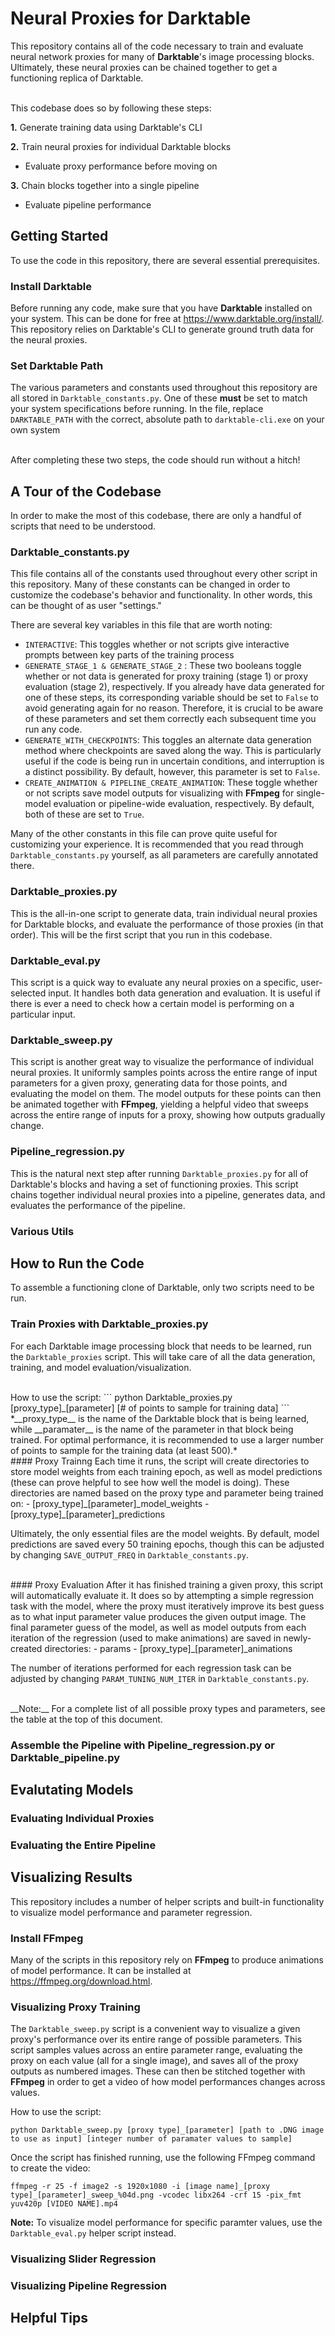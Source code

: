 # Neural Proxies for Darktable

This repository contains all of the code necessary to train and evaluate neural network proxies for many of __Darktable__'s image processing blocks. Ultimately, these neural proxies can be chained together to get a functioning replica of Darktable.

<br/>
This codebase does so by following these steps:

__1.__ Generate training data using Darktable's CLI

__2.__ Train neural proxies for individual Darktable blocks

* Evaluate proxy performance before moving on

__3.__ Chain blocks together into a single pipeline

* Evaluate pipeline performance
  
## Getting Started

To use the code in this repository, there are several essential prerequisites.

### Install Darktable
Before running any code, make sure that you have __Darktable__ installed on your system. This can be done for free at https://www.darktable.org/install/. This repository relies on Darktable's CLI to generate ground truth data for the neural proxies. 

### Set Darktable Path
The various parameters and constants used throughout this repository are all stored in ```Darktable_constants.py```. One of these __must__ be set to match your system specifications before running. In the file, replace ```DARKTABLE_PATH``` with the correct, absolute path to ```darktable-cli.exe``` on your own system

<br/>
After completing these two steps, the code should run without a hitch!

## A Tour of the Codebase

In order to make the most of this codebase, there are only a handful of scripts that need to be understood.

### Darktable_constants.py
This file contains all of the constants used throughout every other script in this repository. Many of these constants can be changed in order to customize the codebase's behavior and functionality. In other words, this can be thought of as user "settings."

There are several key variables in this file that are worth noting:
* ```INTERACTIVE```: This toggles whether or not scripts give interactive prompts between key parts of the training process
* ```GENERATE_STAGE_1 & GENERATE_STAGE_2``` : These two booleans toggle whether or not data is generated for proxy training (stage 1) or proxy evaluation (stage 2), respectively. If you already have data generated for one of these steps, its corresponding variable should be set to ```False``` to avoid generating again for no reason. Therefore, it is crucial to be aware of these parameters and set them correctly each subsequent time you run any code.
* ```GENERATE_WITH_CHECKPOINTS```: This toggles an alternate data generation method where checkpoints are saved along the way. This is particularly useful if the code is being run in uncertain conditions, and interruption is a distinct possibility. By default, however, this parameter is set to ```False```.
* ```CREATE_ANIMATION & PIPELINE_CREATE_ANIMATION```: These toggle whether or not scripts save model outputs for visualizing with __FFmpeg__ for single-model evaluation or pipeline-wide evaluation, respectively. By default, both of these are set to ```True```.

Many of the other constants in this file can prove quite useful for customizing your experience. It is recommended that you read through ```Darktable_constants.py``` yourself, as all parameters are carefully annotated there.

### Darktable_proxies.py
This is the all-in-one script to generate data, train individual neural proxies for Darktable blocks,  and evaluate the performance of those proxies (in that order).  This will be the first script that you run in this codebase.

### Darktable_eval.py 
This script is a quick way to evaluate any neural proxies on a specific, user-selected input. It handles both data generation and evaluation. It is useful if there is ever a need to check how a certain model is performing on a particular input.

### Darktable_sweep.py
This script is another great way to visualize the performance of individual neural proxies. It uniformly samples points across the entire range of input parameters for a given proxy, generating data for those points, and evaluating the model on them. The model outputs for these points can then be animated together with __FFmpeg__, yielding a helpful video that sweeps across the entire range of inputs for a proxy, showing how outputs gradually change.

### Pipeline_regression.py
This is the natural next step after running ```Darktable_proxies.py``` for all of Darktable's blocks and having a set of functioning proxies. This script chains together individual neural proxies into a pipeline, generates data, and evaluates the performance of the pipeline.

### Various Utils

## How to Run the Code
To assemble a functioning clone of Darktable, only two scripts need to be run.

### Train Proxies with Darktable_proxies.py
For each Darktable image processing block that needs to be learned, run the ```Darktable_proxies``` script. This will take care of all the data generation, training, and model evaluation/visualization.

<br/>
How to use the script:
```
python Darktable_proxies.py [proxy_type]_[parameter] [# of points to sample for training data]
```
  *__proxy_type__ is the name of the Darktable block that is being learned, while __paramater__ is the name of the parameter in that block being trained. For optimal performance, it is recommended to use a larger number of points to sample for the training data (at least 500).*
<br/>
#### Proxy Trainng
Each time it runs, the script will create directories to store model weights from each training epoch, as well as model predictions (these can prove helpful to see how well the model is doing). These directories are named based on the proxy type and parameter being trained on:
- [proxy_type]_[parameter]_model_weights
- [proxy_type]_[parameter]_predictions

Ultimately, the only essential files are the model weights. By default, model predictions are saved every 50 training epochs, though this can be adjusted by changing ```SAVE_OUTPUT_FREQ``` in ```Darktable_constants.py```.

<br/>
####  Proxy Evaluation
After it has finished training a given proxy, this script will automatically evaluate it. It does so by attempting a simple regression task with the model, where the proxy must iteratively improve its best guess as to what input parameter value produces the given output image. The final parameter guess of the model, as well as model outputs from each iteration of the regression (used to make animations) are saved in newly-created directories:
- params
- [proxy_type]_[parameter]_animations

The number of iterations performed for each regression task can be adjusted by changing ```PARAM_TUNING_NUM_ITER``` in ```Darktable_constants.py```.

<br/>
__Note:__ For a complete list of all possible proxy types and parameters, see the table at the top of this document.

### Assemble the Pipeline with Pipeline_regression.py or Darktable_pipeline.py
  
## Evalutating Models 

### Evaluating Individual Proxies 

### Evaluating the Entire Pipeline

## Visualizing Results

This repository includes a number of helper scripts and built-in functionality to visualize model performance and parameter regression.

### Install FFmpeg
Many of the scripts in this repository rely on __FFmpeg__ to produce animations of model performance. It can be installed at https://ffmpeg.org/download.html.

### Visualizing Proxy Training

The ```Darktable_sweep.py``` script is a convenient way to visualize a given proxy's performance over its entire range of possible parameters. This script samples values across an entire parameter range, evaluating the proxy on each value (all for a single image), and saves all of the proxy outputs as numbered images. These can then be stitched together with __FFmpeg__ in order to get a video of how model performances changes across values.  

How to use the script:

```
python Darktable_sweep.py [proxy type]_[parameter] [path to .DNG image to use as input] [integer number of paramater values to sample]

```

Once the script has finished running, use the following FFmpeg command to create the video:

```
ffmpeg -r 25 -f image2 -s 1920x1080 -i [image name]_[proxy type]_[parameter]_sweep_%04d.png -vcodec libx264 -crf 15 -pix_fmt yuv420p [VIDEO NAME].mp4

```

__Note:__ To visualize model performance for specific paramter values, use the ```Darktable_eval.py``` helper script instead.
### Visualizing Slider Regression
### Visualizing Pipeline Regression
## Helpful Tips